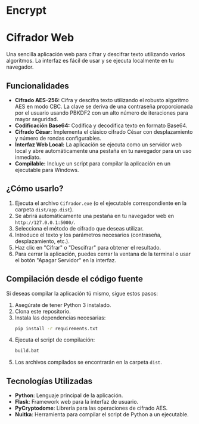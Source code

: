 # Encrypt
# Cifrador Web

Una sencilla aplicación web para cifrar y descifrar texto utilizando varios algoritmos. La interfaz es fácil de usar y se ejecuta localmente en tu navegador.

## Funcionalidades

- **Cifrado AES-256:** Cifra y descifra texto utilizando el robusto algoritmo AES en modo CBC. La clave se deriva de una contraseña proporcionada por el usuario usando PBKDF2 con un alto número de iteraciones para mayor seguridad.
- **Codificación Base64:** Codifica y decodifica texto en formato Base64.
- **Cifrado César:** Implementa el clásico cifrado César con desplazamiento y número de rondas configurables.
- **Interfaz Web Local:** La aplicación se ejecuta como un servidor web local y abre automáticamente una pestaña en tu navegador para un uso inmediato.
- **Compilable:** Incluye un script para compilar la aplicación en un ejecutable para Windows.

## ¿Cómo usarlo?

1.  Ejecuta el archivo `Cifrador.exe` (o el ejecutable correspondiente en la carpeta `dist/app.dist`).
2.  Se abrirá automáticamente una pestaña en tu navegador web en `http://127.0.0.1:5000/`.
3.  Selecciona el método de cifrado que deseas utilizar.
4.  Introduce el texto y los parámetros necesarios (contraseña, desplazamiento, etc.).
5.  Haz clic en "Cifrar" o "Descifrar" para obtener el resultado.
6.  Para cerrar la aplicación, puedes cerrar la ventana de la terminal o usar el botón "Apagar Servidor" en la interfaz.

## Compilación desde el código fuente

Si deseas compilar la aplicación tú mismo, sigue estos pasos:

1.  Asegúrate de tener Python 3 instalado.
2.  Clona este repositorio.
3.  Instala las dependencias necesarias:
    ```bash
    pip install -r requirements.txt
    ```
4.  Ejecuta el script de compilación:
    ```bash
    build.bat
    ```
5.  Los archivos compilados se encontrarán en la carpeta `dist`.

## Tecnologías Utilizadas

- **Python**: Lenguaje principal de la aplicación.
- **Flask**: Framework web para la interfaz de usuario.
- **PyCryptodome**: Librería para las operaciones de cifrado AES.
- **Nuitka**: Herramienta para compilar el script de Python a un ejecutable.

